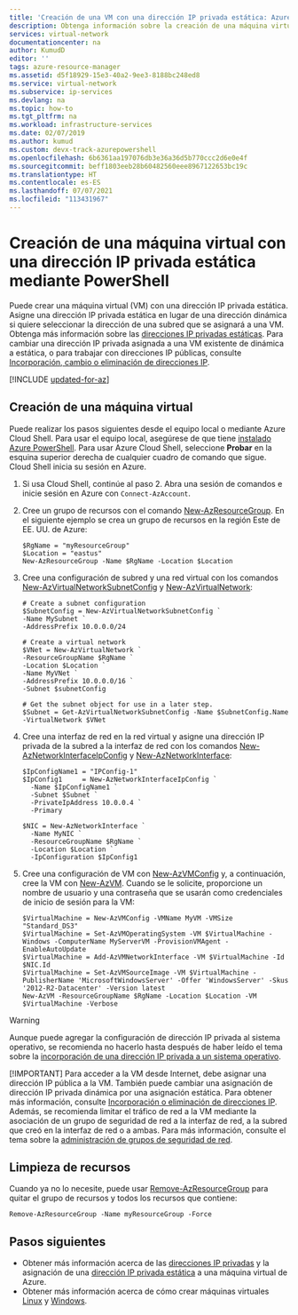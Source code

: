 ```yaml
---
title: 'Creación de una VM con una dirección IP privada estática: Azure PowerShell'
description: Obtenga información sobre la creación de una máquina virtual con una dirección IP privada mediante PowerShell.
services: virtual-network
documentationcenter: na
author: KumudD
editor: ''
tags: azure-resource-manager
ms.assetid: d5f18929-15e3-40a2-9ee3-8188bc248ed8
ms.service: virtual-network
ms.subservice: ip-services
ms.devlang: na
ms.topic: how-to
ms.tgt_pltfrm: na
ms.workload: infrastructure-services
ms.date: 02/07/2019
ms.author: kumud
ms.custom: devx-track-azurepowershell
ms.openlocfilehash: 6b6361aa197076db3e36a36d5b770ccc2d6e0e4f
ms.sourcegitcommit: beff1803eeb28b60482560eee8967122653bc19c
ms.translationtype: HT
ms.contentlocale: es-ES
ms.lasthandoff: 07/07/2021
ms.locfileid: "113431967"
---
```

# <a name="create-a-virtual-machine-with-a-static-private-ip-address-using-powershell"></a>Creación de una máquina virtual con una dirección IP privada estática mediante PowerShell

Puede crear una máquina virtual (VM) con una dirección IP privada estática. Asigne una dirección IP privada estática en lugar de una dirección dinámica si quiere seleccionar la dirección de una subred que se asignará a una VM. Obtenga más información sobre las [direcciones IP privadas estáticas](./public-ip-addresses.md#ip-address-assignment). Para cambiar una dirección IP privada asignada a una VM existente de dinámica a estática, o para trabajar con direcciones IP públicas, consulte [Incorporación, cambio o eliminación de direcciones IP](virtual-network-network-interface-addresses.md).

[!INCLUDE [updated-for-az](../../includes/updated-for-az.md)]

## <a name="create-a-virtual-machine"></a>Creación de una máquina virtual

Puede realizar los pasos siguientes desde el equipo local o mediante Azure Cloud Shell. Para usar el equipo local, asegúrese de que tiene [instalado Azure PowerShell](/powershell/azure/install-az-ps?toc=%2fazure%2fvirtual-network%2ftoc.json). Para usar Azure Cloud Shell, seleccione **Probar** en la esquina superior derecha de cualquier cuadro de comando que sigue. Cloud Shell inicia su sesión en Azure.

1. Si usa Cloud Shell, continúe al paso 2. Abra una sesión de comandos e inicie sesión en Azure con `Connect-AzAccount`.
2. Cree un grupo de recursos con el comando [New-AzResourceGroup](/powershell/module/az.resources/new-azresourcegroup). En el siguiente ejemplo se crea un grupo de recursos en la región Este de EE. UU. de Azure:

   ```azurepowershell-interactive
   $RgName = "myResourceGroup"
   $Location = "eastus"
   New-AzResourceGroup -Name $RgName -Location $Location
   ```

3. Cree una configuración de subred y una red virtual con los comandos [New-AzVirtualNetworkSubnetConfig](/powershell/module/az.network/new-azvirtualnetworksubnetconfig) y [New-AzVirtualNetwork](/powershell/module/az.network/new-azvirtualnetwork):

   ```azurepowershell-interactive
   # Create a subnet configuration
   $SubnetConfig = New-AzVirtualNetworkSubnetConfig `
   -Name MySubnet `
   -AddressPrefix 10.0.0.0/24

   # Create a virtual network
   $VNet = New-AzVirtualNetwork `
   -ResourceGroupName $RgName `
   -Location $Location `
   -Name MyVNet `
   -AddressPrefix 10.0.0.0/16 `
   -Subnet $subnetConfig

   # Get the subnet object for use in a later step.
   $Subnet = Get-AzVirtualNetworkSubnetConfig -Name $SubnetConfig.Name -VirtualNetwork $VNet
   ```

4. Cree una interfaz de red en la red virtual y asigne una dirección IP privada de la subred a la interfaz de red con los comandos [New-AzNetworkInterfaceIpConfig](/powershell/module/Az.Network/New-AzNetworkInterfaceIpConfig) y [New-AzNetworkInterface](/powershell/module/az.network/new-aznetworkinterface):

   ```azurepowershell-interactive
   $IpConfigName1 = "IPConfig-1"
   $IpConfig1     = New-AzNetworkInterfaceIpConfig `
     -Name $IpConfigName1 `
     -Subnet $Subnet `
     -PrivateIpAddress 10.0.0.4 `
     -Primary

   $NIC = New-AzNetworkInterface `
     -Name MyNIC `
     -ResourceGroupName $RgName `
     -Location $Location `
     -IpConfiguration $IpConfig1
   ```

5. Cree una configuración de VM con [New-AzVMConfig](/powershell/module/Az.Compute/New-AzVMConfig) y, a continuación, cree la VM con [New-AzVM](/powershell/module/az.Compute/New-azVM). Cuando se le solicite, proporcione un nombre de usuario y una contraseña que se usarán como credenciales de inicio de sesión para la VM:

   ```azurepowershell-interactive
   $VirtualMachine = New-AzVMConfig -VMName MyVM -VMSize "Standard_DS3"
   $VirtualMachine = Set-AzVMOperatingSystem -VM $VirtualMachine -Windows -ComputerName MyServerVM -ProvisionVMAgent -EnableAutoUpdate
   $VirtualMachine = Add-AzVMNetworkInterface -VM $VirtualMachine -Id $NIC.Id
   $VirtualMachine = Set-AzVMSourceImage -VM $VirtualMachine -PublisherName 'MicrosoftWindowsServer' -Offer 'WindowsServer' -Skus '2012-R2-Datacenter' -Version latest
   New-AzVM -ResourceGroupName $RgName -Location $Location -VM $VirtualMachine -Verbose
   ```

> [!WARNING]
> Aunque puede agregar la configuración de dirección IP privada al sistema operativo, se recomienda no hacerlo hasta después de haber leído el tema sobre la [incorporación de una dirección IP privada a un sistema operativo](virtual-network-network-interface-addresses.md#private).
> 
> 
> <a name = "change-the-allocation-method-for-a-private-ip-address-assigned-to-a-network-interface"></a>
> 
> [!IMPORTANT]
> Para acceder a la VM desde Internet, debe asignar una dirección IP pública a la VM. También puede cambiar una asignación de dirección IP privada dinámica por una asignación estática. Para obtener más información, consulte [Incorporación o eliminación de direcciones IP](virtual-network-network-interface-addresses.md). Además, se recomienda limitar el tráfico de red a la VM mediante la asociación de un grupo de seguridad de red a la interfaz de red, a la subred que creó en la interfaz de red o a ambas. Para más información, consulte el tema sobre la [administración de grupos de seguridad de red](manage-network-security-group.md).

## <a name="clean-up-resources"></a>Limpieza de recursos

Cuando ya no lo necesite, puede usar [Remove-AzResourceGroup](/powershell/module/az.resources/remove-azresourcegroup) para quitar el grupo de recursos y todos los recursos que contiene:

```azurepowershell-interactive
Remove-AzResourceGroup -Name myResourceGroup -Force
```

## <a name="next-steps"></a>Pasos siguientes

- Obtener más información acerca de las [direcciones IP privadas](./private-ip-addresses.md) y la asignación de una [dirección IP privada estática](virtual-network-network-interface-addresses.md#add-ip-addresses) a una máquina virtual de Azure.
- Obtener más información acerca de cómo crear máquinas virtuales [Linux](../virtual-machines/windows/tutorial-manage-vm.md?toc=%2fazure%2fvirtual-network%2ftoc.json) y [Windows](../virtual-machines/windows/tutorial-manage-vm.md?toc=%2fazure%2fvirtual-network%2ftoc.json).
